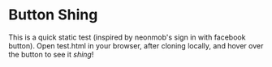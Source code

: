 # Button Shing

This is a quick static test (inspired by neonmob's sign in with facebook button). Open test.html in your browser, after cloning locally, and hover over the button to see it *shing*!
